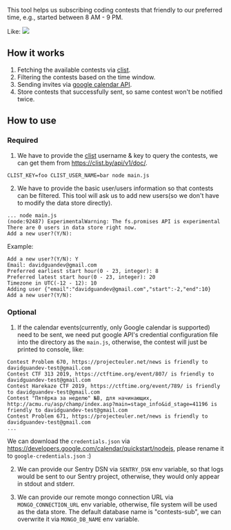This tool helps us subscribing coding contests that friendly to our preferred time, e.g., started between 8 AM - 9 PM.

Like:
![](https://user-images.githubusercontent.com/10692276/57193666-095c0280-6f81-11e9-8112-53b85682925d.png)

## How it works

1. Fetching the available contests via [clist](https://clist.by/).
1. Filtering the contests based on the time window.
1. Sending invites via [google calendar API](https://developers.google.com/calendar/).
1. Store contests that successfully sent, so same contest won't be notified twice.

## How to use

### Required

1. We have to provide the [clist](https://clist.by/) username & key to query the contests, we can get them from https://clist.by/api/v1/doc/.

```
CLIST_KEY=foo CLIST_USER_NAME=bar node main.js
```

2. We have to provide the basic user/users information so that contests can be filtered. This tool will ask us to add new users(so we don't have to modify the data store directly).

```
... node main.js
(node:92487) ExperimentalWarning: The fs.promises API is experimental
There are 0 users in data store right now.
Add a new user?(Y/N):
```

Example:

```
Add a new user?(Y/N): Y
Email: davidguandev@gmail.com
Preferred earliest start hour(0 - 23, integer): 8
Preferred latest start hour(0 - 23, integer): 20
Timezone in UTC(-12 - 12): 10
Adding user {"email":"davidguandev@gmail.com","start":-2,"end":10}
Add a new user?(Y/N):
```

### Optional

1. If the calendar events(currently, only Google calendar is supported) need to be sent, we need put google API's credential configuration file into the directory as the `main.js`, otherwise, the contest will just be printed to console, like:

```
Contest Problem 670, https://projecteuler.net/news is friendly to davidguandev-test@gmail.com
Contest CTF 313 2019, https://ctftime.org/event/807/ is friendly to davidguandev-test@gmail.com
Contest Harekaze CTF 2019, https://ctftime.org/event/789/ is friendly to davidguandev-test@gmail.com
Contest "Пятёрка за неделю" №B, для начинающих, http://acmu.ru/asp/champ/index.asp?main=stage_info&id_stage=41196 is friendly to davidguandev-test@gmail.com
Contest Problem 671, https://projecteuler.net/news is friendly to davidguandev-test@gmail.com
...
```

We can download the `credentials.json` via https://developers.google.com/calendar/quickstart/nodejs, please rename it to `google-credentials.json` :)

2. We can provide our Sentry DSN via `SENTRY_DSN` env variable, so that logs would be sent to our Sentry project, otherwise, they would only appear in stdout and stderr.

3. We can provide our remote mongo connection URL via `MONGO_CONNECTION_URL` env variable, otherwise, file system will be used as the data store. The default database name is "contests-sub", we can overwrite it via `MONGO_DB_NAME` env variable.
